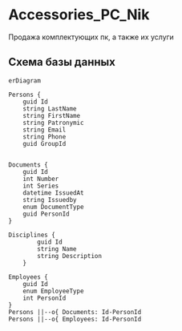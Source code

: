 # Accessories_PC_Nik
Продажа комплектующих пк, а также их услуги

## Схема базы данных
```mermaid
erDiagram

Persons {
    guid Id
    string LastName
    string FirstName
    string Patronymic
    string Email
    string Phone
    guid GroupId


Documents {
    guid Id
    int Number
    int Series
    datetime IssuedAt
    string Issuedby
    enum DocumentType
    guid PersonId
}

Disciplines {
        guid Id
        string Name
        string Description
    }

Employees {
    guid Id
    enum EmployeeType
    int PersonId
}
Persons ||--o{ Documents: Id-PersonId
Persons ||--o{ Employees: Id-PersonId
```
